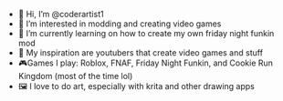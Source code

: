 - 👋 Hi, I’m @coderartist1
- 👀 I’m interested in modding and creating video games
- 🌱 I’m currently learning on how to create my own friday night funkin mod
- 💞️ My inspiration are youtubers that create video games and stuff
- 🎮Games I play: Roblox, FNAF, Friday Night Funkin, and Cookie Run Kingdom (most of the time lol)
- 🖼️ I love to do art, especially with krita and other drawing apps
<!---
coderartist1/coderartist1 is a ✨ special ✨ repository because its `README.md` (this file) appears on your GitHub profile.
You can click the Preview link to take a look at your changes.
--->
